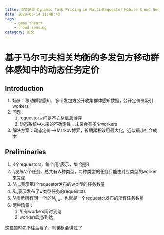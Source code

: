 ```yaml
---
title: 论文记录-Dynamic Task Pricing in Multi-Requester Mobile Crowd Sensing with Markov Correlated Equilibrium
date: 2020-05-14 11:40:43
tags: 
    - game theory
    - crowd sensing
category: 论文
---
```

# 基于马尔可夫相关均衡的多发包方移动群体感知中的动态任务定价

<!--more-->

## Introduction

1. 场景：移动群智感知，多个发包方公开收集群体感知数据，公开定价来吸引workers
2. 问题：
   1. requestor之间是不完整信息博弈
   2. 动态系统中未来的不确定性：未来会有多少workers
3. 解决方案：动态定价—>Markov博弈，长期累积效用最大化，近似最小社会成本

## Preliminaries

1. K个requestors，每个用$r_i$表示，集合是R
2. $r_i$发布$N_i$个任务，总共有W种类型，每种类型的任务只能由对应类型的worker来完成
3. $N_{i,w}$表示第i个requestor发布的w类型的任务数量
4. $R_w$表示发布了w类型任务的requestors
5. $N_i$表示所有同一个i的$N_{i,w}$，也就是一个requestor发布的所有任务数量
6. 两种场景：
   1. 所有workers同时到达
   2. workers动态到达

这篇暂时先不往后看了，师弟组会讲过了